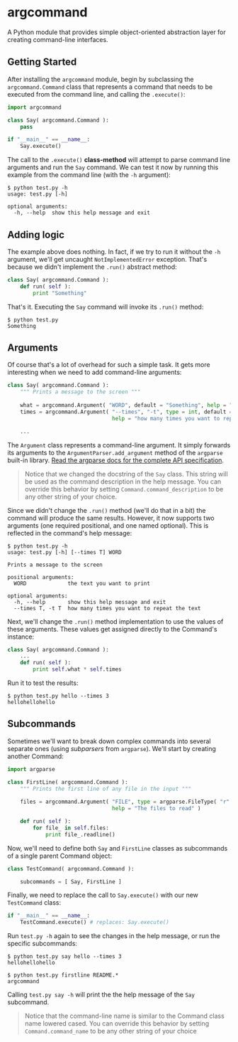 argcommand
==========

A Python module that provides simple object-oriented abstraction layer for creating command-line interfaces. 

## Getting Started 

After installing the `argcommand` module, begin by subclassing the `argcommand.Command` class that represents a command that needs to be executed from the command line, and calling the `.execute()`:

```python
import argcommand

class Say( argcommand.Command ):
    pass

if "__main__" == __name__:
    Say.execute()
```

The call to the `.execute()` **class-method** will attempt to parse command line arguments and run the `Say` command. We can test it now by running this example from the command line (with the `-h` argument):

```
$ python test.py -h
usage: test.py [-h]

optional arguments:
  -h, --help  show this help message and exit
```

## Adding logic

The example above does nothing. In fact, if we try to run it without the `-h` argument, we'll get uncaught `NotImplementedError` exception. That's because we didn't implement the `.run()` abstract method:

```python
class Say( argcommand.Command ):
    def run( self ):
        print "Something"
```

That's it. Executing the `Say` command will invoke its `.run()` method:

```
$ python test.py
Something
```

## Arguments

Of course that's a lot of overhead for such a simple task. It gets more interesting when we need to add command-line arguments:

```python
class Say( argcommand.Command ):
    """ Prints a message to the screen """
    
    what = argcommand.Argument( "WORD", default = "Something", help = "the text you want to print" )
    times = argcommand.Argument( "--times", "-t", type = int, default = 1, metavar = "T", 
                                 help = "how many times you want to repeat the text" )

    ...
```

The `Argument` class represents a command-line argument. It simply forwards its arguments to the `ArgumentParser.add_argument` method of the `argparse` built-in library. <a href="http://docs.python.org/2/library/argparse.html#the-add-argument-method">Read the argparse docs for the complete API specification</a>.

> Notice that we changed the docstring of the `Say` class. This string will be used as the command description in the help message. You can override this behavior by setting `Command.command_description` to be any other string of your choice.

Since we didn't change the `.run()` method (we'll do that in a bit) the command will produce the same results. However, it now supports two arguments (one required positional, and one named optional). This is reflected in the command's help message:

```
$ python test.py -h
usage: test.py [-h] [--times T] WORD

Prints a message to the screen

positional arguments:
  WORD             the text you want to print

optional arguments:
  -h, --help       show this help message and exit
  --times T, -t T  how many times you want to repeat the text
```

Next, we'll change the `.run()` method implementation to use the values of these arguments. These values get assigned directly to the Command's instance:

```python
class Say( argcommand.Command ):
    ...
    def run( self ):
        print self.what * self.times
```

Run it to test the results:

```
$ python test.py hello --times 3
hellohellohello
```

## Subcommands
Sometimes we'll want to break down complex commands into several separate ones (using *subparsers* from `argparse`). We'll start by creating another Command:

```python
import argparse

class FirstLine( argcommand.Command ):
    """ Prints the first line of any file in the input """
    
    files = argcommand.Argument( "FILE", type = argparse.FileType( "r" ), nargs = "+",
                                 help = "The files to read" )

    def run( self ):
        for file_ in self.files:
            print file_.readline()
```

Now, we'll need to define both `Say` and `FirstLine` classes as subcommands of a single parent Command object:

```python
class TestCommand( argcommand.Command ):

    subcommands = [ Say, FirstLine ]
```

Finally, we need to replace the call to `Say.execute()` with our new `TestCommand` class:

```python
if "__main__" == __name__:
    TestCommand.execute() # replaces: Say.execute()
```

Run `test.py -h` again to see the changes in the help message, or run the specific subcommands:

```
$ python test.py say hello --times 3
hellohellohello

$ python test.py firstline README.*
argcommand

```

Calling `test.py say -h` will print the the help message of the `Say` subcommand.

> Notice that the command-line name is similar to the Command class name lowered cased. You can override this behavior by setting `Command.command_name` to be any other string of your choice
